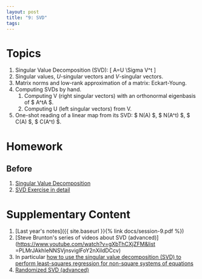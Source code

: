 ```yaml
---
layout: post
title: "9: SVD"
tags:
---
```



# Topics

1. Singular Value Decomposition (SVD): 
\[ A=U \Sigma V^t \] 
2. Singular values, $U$-singular vectors and $V$-singular vectors.
3. Matrix norms and low-rank approximation of a matrix: Eckart-Young.
4. Computing SVDs by hand. 
    1. Computing V (right singular vectors) with an orthonormal eigenbasis of $ A^tA $.
    2. Computing U (left singular vectors) from V.
5. One-shot reading of a linear map from its SVD: $ N(A) $, $ N(A^t) $, $ C(A) $, $ C(A^t) $.


# Homework

## Before

1. [Singular Value Decomposition](https://www.youtube.com/watch?v=mBcLRGuAFUk)
2. [SVD Exercise in detail](https://www.youtube.com/watch?v=cOUTpqlX-Xs)

# Supplementary Content

1. [Last year's notes]({{ site.baseurl }}{% link docs/session-9.pdf  %})
2. [Steve Brunton's series of videos about SVD (advanced)](https://www.youtube.com/watch?v=gXbThCXjZFM&list
=PLMrJAkhIeNNSVjnsviglFoY2nXildDCcv)
3. In particular [how to use the singular value decomposition (SVD) to perform least-squares regression for non-square systems of equations](https://t.co/rDggVKd8jz?amp=1)
3. [Randomized SVD (advanced)](https://gregorygundersen.com/blog/2019/01/17/randomized-svd/)
